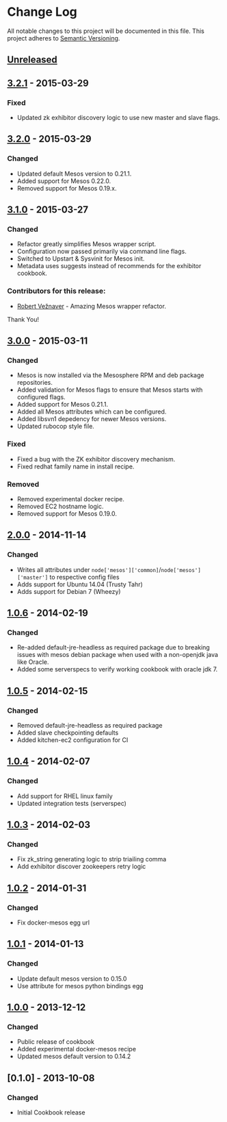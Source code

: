 # Change Log
All notable changes to this project will be documented in this file.
This project adheres to [Semantic Versioning](http://semver.org/).

## [Unreleased][unreleased]

## [3.2.1] - 2015-03-29
### Fixed
- Updated zk exhibitor discovery logic to use new master and slave flags.

## [3.2.0] - 2015-03-29
### Changed
- Updated default Mesos version to 0.21.1.
- Added support for Mesos 0.22.0.
- Removed support for Mesos 0.19.x.

## [3.1.0] - 2015-03-27
### Changed
- Refactor greatly simplifies Mesos wrapper script.
- Configuration now passed primarily via command line flags.
- Switched to Upstart & Sysvinit for Mesos init.
- Metadata uses suggests instead of recommends for the exhibitor cookbook.

### Contributors for this release:

- [Robert Vežnaver](https://github.com/rveznaver) - Amazing Mesos wrapper refactor.

Thank You!

## [3.0.0] - 2015-03-11
### Changed
- Mesos is now installed via the Mesosphere RPM and deb package repositories.
- Added validation for Mesos flags to ensure that Mesos starts with configured
flags.
- Added support for Mesos 0.21.1.
- Added all Mesos attributes which can be configured.
- Added libsvn1 depedency for newer Mesos versions.
- Updated rubocop style file.

### Fixed
- Fixed a bug with the ZK exhibitor discovery mechanism.
- Fixed redhat family name in install recipe.

### Removed
- Removed experimental docker recipe.
- Removed EC2 hostname logic.
- Removed support for Mesos 0.19.0.

## [2.0.0] - 2014-11-14
### Changed
- Writes all attributes under `node['mesos']['common]`/`node['mesos']['master']` to respective config files
- Adds support for Ubuntu 14.04 (Trusty Tahr)
- Adds support for Debian 7 (Wheezy)

## [1.0.6] - 2014-02-19
### Changed
- Re-added default-jre-headless as required package due to breaking issues with
  mesos debian package when used with a non-openjdk java like Oracle.
- Added some serverspecs to verify working cookbook with oracle jdk 7.

## [1.0.5] - 2014-02-15
### Changed

- Removed default-jre-headless as required package
- Added slave checkpointing defaults
- Added kitchen-ec2 configuration for CI

## [1.0.4] - 2014-02-07
### Changed

- Add support for RHEL linux family
- Updated integration tests (serverspec)

## [1.0.3] - 2014-02-03
### Changed

- Fix zk_string generating logic to strip triailing comma
- Add exhibitor discover zookeepers retry logic

## [1.0.2] - 2014-01-31
### Changed

- Fix docker-mesos egg url

## [1.0.1] - 2014-01-13
### Changed

- Update default mesos version to 0.15.0
- Use attribute for mesos python bindings egg

## [1.0.0] - 2013-12-12
### Changed

- Public release of cookbook
- Added experimental docker-mesos recipe
- Updated mesos default version to 0.14.2

## [0.1.0] - 2013-10-08
### Changed

- Initial Cookbook release

[unreleased]: https://github.com/mdsol/mesos_cookbook/compare/3.2.1...HEAD
[3.2.1]: https://github.com/mdsol/mesos_cookbook/compare/3.2.0...3.2.1
[3.2.0]: https://github.com/mdsol/mesos_cookbook/compare/3.1.0...3.2.0
[3.1.0]: https://github.com/mdsol/mesos_cookbook/compare/3.0.0...3.1.0
[3.0.0]: https://github.com/mdsol/mesos_cookbook/compare/2.0.0...3.0.0
[2.0.0]: https://github.com/mdsol/mesos_cookbook/compare/1.0.6...2.0.0
[1.0.6]: https://github.com/mdsol/mesos_cookbook/compare/1.0.5...1.0.6
[1.0.5]: https://github.com/mdsol/mesos_cookbook/compare/1.0.4...1.0.5
[1.0.4]: https://github.com/mdsol/mesos_cookbook/compare/1.0.3...1.0.4
[1.0.3]: https://github.com/mdsol/mesos_cookbook/compare/1.0.2...1.0.3
[1.0.2]: https://github.com/mdsol/mesos_cookbook/compare/1.0.1...1.0.2
[1.0.1]: https://github.com/mdsol/mesos_cookbook/compare/1.0.0...1.0.1
[1.0.0]: https://github.com/mdsol/mesos_cookbook/compare/0.1.0...1.0.0
